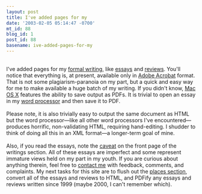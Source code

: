 ```yaml
---
layout: post
title: I've added pages for my
date: '2003-02-05 05:14:47 -0700'
mt_id: 88
blog_id: 1
post_id: 88
basename: ive-added-pages-for-my
---
```

<br />I've added pages for my <a href="../../writings/index.cfm">formal writing</a>, like <a href="../../writings/essays.cfm">essays</a> and <a href="../../writings/reviews.cfm">reviews</a>. You'll notice that everything is, at present, available only in <a href="http://www.adobe.com/products/acrobat/readstep2.html">Adobe Acrobat</a> format. That is not some plagiarism-paranoia on my part, but a quick and easy way for me to make available a huge batch of my writing. If you didn't know, <a href="http://www.apple.com/macosx/">Mac OS X</a> features the ability to save output as PDFs. It is trivial to open an essay in my <a href="http://www.apple.com/appleworks/">word processor</a> and then save it to PDF.<br /><br />Please note, it is also trivially easy to output the same document as HTML but the word processor&#x2014;like all other word processors I've encountered&#x2014;produces horrific, non-validating HTML, requiring hand-editing. I shudder to think of doing all this in an XML format&#x2014;a longer-term goal of mine.<br /><br />Also, if you read the essays, note the <a href="../../writings/index.cfm">caveat</a> on the front page of the writings section. All of these essays are imperfect and some represent immature views held on my part in my youth. If you are curious about anything therein, feel free to <a href="http://www.bbrown.info/contact/">contact me</a> with feedback, comments, and complaints. My next tasks for this site are to flush out the <a href="../../values/places.cfm">places section</a>, convert all of the essays and reviews to HTML, and PDFify any essays and reviews written since 1999 (maybe 2000, I can't remember which).<br /><br /><br />
